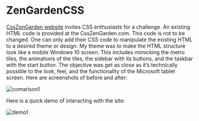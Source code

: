 # ZenGardenCSS
[CssZenGarden website](http://www.csszengarden.com/) invites CSS enthusiasts for a challenge.
An existing HTML code is provided at the CssZenGarden.com. This code is not to be changed. One can only add their CSS code to manipulate the existing HTML to a desired theme or design. My theme was to make the HTML structure look like a mobile Windows 10 screen. This includes mimicking the metro tiles, the animations of the tiles, the sidebar with its buttons, and the taskbar with the start button. The objective was get as close as it’s technically possible to the look, feel, and the functionality of the Microsoft tablet screen.
Here are screenshots of before and after:

![comarison1](https://user-images.githubusercontent.com/25467804/42391537-b991de34-811d-11e8-844f-fd5e0bd0cf74.png)

Here is a quick demo of interacting with the site:

![demo1](https://user-images.githubusercontent.com/25467804/42414727-7b741c56-8209-11e8-9ebd-1d782d28ea5e.gif)
